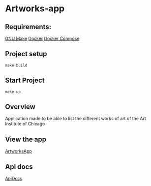 # Artworks-app

## Requirements:
[GNU Make](https://www.gnu.org/software/make/)
[Docker](https://docs.docker.com/get-docker/)
[Docker Compose](https://github.com/docker/compose)


## Project setup
```
make build
```

## Start Project
```
make up
```


## Overview

Application made to be able to list the different works of art of the Art Institute of Chicago

## View the app
[ArtworksApp](https://frolicking-lamington-dfb2ce.netlify.app/)

## Api docs

 [ApiDocs](https://api.artic.edu/docs/#introduction)

